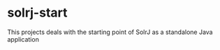# solrj-start
This projects deals with the starting point of SolrJ as a standalone Java application
